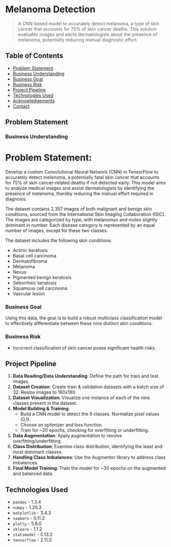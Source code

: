 # Melanoma Detection

> A CNN-based model to accurately detect melanoma, a type of skin cancer that accounts for 75% of skin cancer deaths. This solution evaluates images and alerts dermatologists about the presence of melanoma, potentially reducing manual diagnostic effort.

## Table of Contents
- [Problem Statement](#problem-statement)
- [Business Understanding](#business-understanding)
- [Business Goal](#business-goal)
- [Business Risk](#business-risk)
- [Project Pipeline](#project-pipeline)
- [Technologies Used](#technologies-used)
- [Acknowledgements](#acknowledgements)
- [Contact](#contact)

## Problem Statement

### Business Understanding

# Problem Statement:

Develop a custom Convolutional Neural Network (CNN) in TensorFlow to accurately detect melanoma, a potentially fatal skin cancer that accounts for 75% of skin cancer-related deaths if not detected early. This model aims to analyze medical images and assist dermatologists by identifying the presence of melanoma, thereby reducing the manual effort required in diagnosis.

The dataset contains 2,357 images of both malignant and benign skin conditions, sourced from the International Skin Imaging Collaboration (ISIC). The images are categorized by type, with melanomas and moles slightly dominant in number. Each disease category is represented by an equal number of images, except for these two classes.

The dataset includes the following skin conditions:

* Actinic keratosis
* Basal cell carcinoma
* Dermatofibroma
* Melanoma
* Nevus
* Pigmented benign keratosis
* Seborrheic keratosis
* Squamous cell carcinoma
* Vascular lesion


### Business Goal


Using this data, the goal is to build a robust multiclass classification model to effectively differentiate between these nine distinct skin conditions.


### Business Risk

- Incorrect classification of skin cancer poses significant health risks.

## Project Pipeline

1. **Data Reading/Data Understanding**: Define the path for train and test images.
2. **Dataset Creation**: Create train & validation datasets with a batch size of 32. Resize images to 180x180.
3. **Dataset Visualization**: Visualize one instance of each of the nine classes present in the dataset.
4. **Model Building & Training**: 
   - Build a CNN model to detect the 9 classes. Normalize pixel values (0,1).
   - Choose an optimizer and loss function.
   - Train for ~20 epochs, checking for overfitting or underfitting.
5. **Data Augmentation**: Apply augmentation to resolve overfitting/underfitting.
6. **Class Distribution**: Examine class distribution, identifying the least and most dominant classes.
7. **Handling Class Imbalances**: Use the Augmentor library to address class imbalances.
8. **Final Model Training**: Train the model for ~30 epochs on the augmented and balanced data.


## Technologies Used
- `pandas` - 1.3.4
- `numpy` - 1.20.3
- `matplotlib` - 3.4.3
- `seaborn` - 0.11.2
- `plotly` - 5.8.0
- `sklearn` - 1.1.2
- `statsmodel` - 0.13.2
- `tensorflow` - 2.11.0




